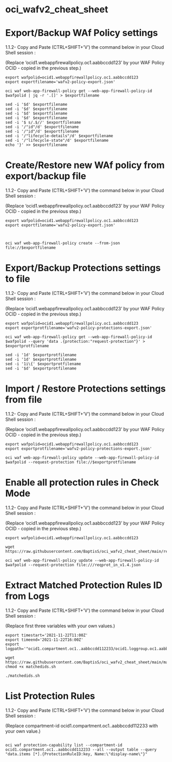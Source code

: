 # oci_wafv2_cheat_sheet

# Export/Backup WAf Policy settings

1.1.2- Copy and Paste (CTRL+SHIFT+’V’) the command below in your Cloud Shell session : 

(Replace ‘ocid1.webappfirewallpolicy.oc1.aabbccdd123’ by your WAF Policy OCID - copied in the previous step.)


```
export wafpolid=ocid1.webappfirewallpolicy.oc1.aabbccdd123
export exportfilename='wafv2-policy-export.json'

oci waf web-app-firewall-policy get --web-app-firewall-policy-id $wafpolid | jq -r '.[]' > $exportfilename

sed -i '$d' $exportfilename
sed -i '$d' $exportfilename
sed -i '$d' $exportfilename
sed -i '$d' $exportfilename
sed -i '$ s/.$//' $exportfilename 
sed -i '/"id"/d' $exportfilename 
sed -i '/"id"/d' $exportfilename 
sed -i '/"lifecycle-details"/d' $exportfilename
sed -i '/"lifecycle-state"/d' $exportfilename
echo '}' >> $exportfilename
```


# Create/Restore new WAf policy from export/backup file

1.1.2- Copy and Paste (CTRL+SHIFT+’V’) the command below in your Cloud Shell session : 

(Replace ‘ocid1.webappfirewallpolicy.oc1.aabbccdd123’ by your WAF Policy OCID - copied in the previous step.)


```
export wafpolid=ocid1.webappfirewallpolicy.oc1.aabbccdd123
export exportfilename='wafv2-policy-export.json'



oci waf web-app-firewall-policy create --from-json file://$exportfilename
```


# Export/Backup Protections settings to file

1.1.2- Copy and Paste (CTRL+SHIFT+’V’) the command below in your Cloud Shell session : 

(Replace ‘ocid1.webappfirewallpolicy.oc1.aabbccdd123’ by your WAF Policy OCID - copied in the previous step.)


```
export wafpolid=ocid1.webappfirewallpolicy.oc1.aabbccdd123
export exportprotfilename='wafv2-policy-protections-export.json'

oci waf web-app-firewall-policy get --web-app-firewall-policy-id $wafpolid --query 'data .{protection:"request-protection"}' > $exportprotfilename

sed -i '1d' $exportprotfilename
sed -i '1d' $exportprotfilename
sed -i '1i\{' $exportprotfilename
sed -i '$d' $exportprotfilename

```
# Import / Restore Protections settings from file

1.1.2- Copy and Paste (CTRL+SHIFT+’V’) the command below in your Cloud Shell session : 

(Replace ‘ocid1.webappfirewallpolicy.oc1.aabbccdd123’ by your WAF Policy OCID - copied in the previous step.)


```
export wafpolid=ocid1.webappfirewallpolicy.oc1.aabbccdd123
export exportprotfilename='wafv2-policy-protections-export.json'

oci waf web-app-firewall-policy update --web-app-firewall-policy-id $wafpolid --request-protection file://$exportprotfilename
```


# Enable all protection rules in Check Mode 

1.1.2- Copy and Paste (CTRL+SHIFT+’V’) the command below in your Cloud Shell session : 

(Replace ‘ocid1.webappfirewallpolicy.oc1.aabbccdd123’ by your WAF Policy OCID - copied in the previous step.)


```
export wafpolid=ocid1.webappfirewallpolicy.oc1.aabbccdd123

wget https://raw.githubusercontent.com/BaptisS/oci_wafv2_cheat_sheet/main/reqprot_in_v1.4.json

oci waf web-app-firewall-policy update --web-app-firewall-policy-id $wafpolid --request-protection file:///reqprot_in_v1.4.json
```

# Extract Matched Protection Rules ID from Logs  

1.1.2- Copy and Paste (CTRL+SHIFT+’V’) the command below in your Cloud Shell session : 

(Replace first three variables with your own values.)


```
export timestart='2021-11-22T11:00Z'
export timeend='2021-11-22T16:00Z'
export logpath='"ocid1.compartment.oc1..aabbccdd112233/ocid1.loggroup.oc1.aabbccdd112233/ocid1.log.oc1.aabbccdd112233"'

wget https://raw.githubusercontent.com/BaptisS/oci_wafv2_cheat_sheet/main/matchedids.sh
chmod +x matchedids.sh

./matchedids.sh

```

# List Protection Rules 

1.1.2- Copy and Paste (CTRL+SHIFT+’V’) the command below in your Cloud Shell session : 

(Replace compartment-id ocid1.compartment.oc1..aabbccdd112233 with your own value.)


```

oci waf protection-capability list --compartment-id ocid1.compartment.oc1..aabbccdd112233 --all --output table --query "data.items [*].{ProtectionRuleID:key, Name:\"display-name\"}" 


```

